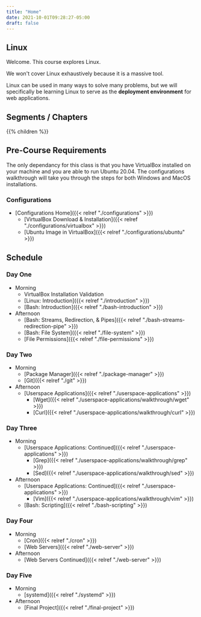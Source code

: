 ```yaml
---
title: "Home"
date: 2021-10-01T09:28:27-05:00
draft: false
---
```


## Linux

Welcome. This course explores Linux.

We won't cover Linux exhaustively because it is a massive tool. 

Linux can be used in many ways to solve many problems, but we will specifically be learning Linux to serve as the **deployment environment** for web applications.

## Segments / Chapters

{{% children %}}

## Pre-Course Requirements

The only dependancy for this class is that you have VirtualBox installed on your machine and you are able to run Ubuntu 20.04. The configurations walkthrough will take you through the steps for both Windows and MacOS installations.

### Configurations

- [Configurations Home]({{< relref "./configurations" >}})
  - [VirtualBox Download & Installation]({{< relref "./configurations/virtualbox" >}})
  - [Ubuntu Image in VirtualBox]({{< relref "./configurations/ubuntu" >}})

## Schedule

### Day One

- Morning
  - VirtualBox Installation Validation
  - [Linux: Introduction]({{< relref "./introduction" >}})
  - [Bash: Introduction]({{< relref "./bash-introduction" >}})
- Afternoon
  - [Bash: Streams, Redirection, & Pipes]({{< relref "./bash-streams-redirection-pipe" >}})
  - [Bash: File System]({{< relref "./file-system" >}})
  - [File Permissions]({{< relref "./file-permissions" >}})

### Day Two

- Morning
  - [Package Manager]({{< relref "./package-manager" >}})
  - [Git]({{< relref "./git" >}})
- Afternoon
  - [Userspace Applications]({{< relref "./userspace-applications" >}})
    - [Wget]({{< relref "./userspace-applications/walkthrough/wget" >}})
    - [Curl]({{< relref "./userspace-applications/walkthrough/curl" >}})

### Day Three

- Morning
  - [Userspace Applications: Continued]({{< relref "./userspace-applications" >}})
    - [Grep]({{< relref "./userspace-applications/walkthrough/grep" >}})
    - [Sed]({{< relref "./userspace-applications/walkthrough/sed" >}})
- Afternoon
    - [Userspace Applications: Continued]({{< relref "./userspace-applications" >}})
      - [Vim]({{< relref "./userspace-applications/walkthrough/vim" >}})
  - [Bash: Scripting]({{< relref "./bash-scripting" >}})

### Day Four

- Morning
  - [Cron]({{< relref "./cron" >}})
  - [Web Servers]({{< relref "./web-server" >}})
- Afternoon
  - [Web Servers Continued]({{< relref "./web-server" >}})

### Day Five

- Morning
  - [systemd]({{< relref "./systemd" >}})
- Afternoon
  - [Final Project]({{< relref "./final-project" >}})